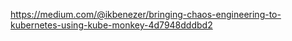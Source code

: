 https://medium.com/@ikbenezer/bringing-chaos-engineering-to-kubernetes-using-kube-monkey-4d7948dddbd2
